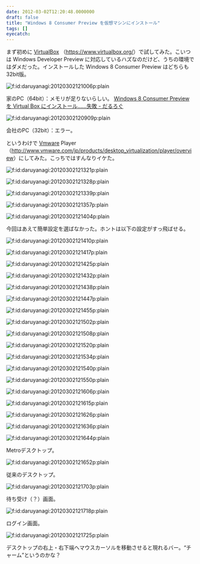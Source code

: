 ```yaml
---
date: 2012-03-02T12:20:48.0000000
draft: false
title: "Windows 8 Consumer Preview を仮想マシンにインストール"
tags: []
eyecatch: 
---
```

<p>まず初めに <a class="keyword" href="http://d.hatena.ne.jp/keyword/VirtualBox">VirtualBox</a> （<a href="https://www.virtualbox.org/">https://www.virtualbox.org/</a>）で試してみた。こいつは Windows Developer Preview に対応しているハズなのだけど、うちの環境ではダメだった。インストールした Windows 8 Consumer Preview はどちらも32bit版。</p><p><img src="20120302121006.png" alt="f:id:daruyanagi:20120302121006p:plain" title="f:id:daruyanagi:20120302121006p:plain" class="hatena-fotolife"></p><p>家のPC（64bit）：メモリが足りないらしい。 <a href="http://daruyanagi.hatenablog.com/entry/2012/03/01/063334">Windows 8 Consumer Preview &#x3092; Virtual Box &#x306B;&#x30A4;&#x30F3;&#x30B9;&#x30C8;&#x30FC;&#x30EB;&hellip;&hellip;&#x5931;&#x6557; - &#x3060;&#x308B;&#x308D;&#x3050;</a></p><p><img src="20120302120909.png" alt="f:id:daruyanagi:20120302120909p:plain" title="f:id:daruyanagi:20120302120909p:plain" class="hatena-fotolife"></p><p>会社のPC（32bit）：エラー。</p><p>というわけで <a class="keyword" href="http://d.hatena.ne.jp/keyword/Vmware">Vmware</a> Player （<a href="http://www.vmware.com/jp/products/desktop_virtualization/player/overview">http://www.vmware.com/jp/products/desktop_virtualization/player/overview</a>）にしてみた。こっちではすんなりイケた。</p><p><img src="20120302121321.png" alt="f:id:daruyanagi:20120302121321p:plain" title="f:id:daruyanagi:20120302121321p:plain" class="hatena-fotolife"></p><p><img src="20120302121328.png" alt="f:id:daruyanagi:20120302121328p:plain" title="f:id:daruyanagi:20120302121328p:plain" class="hatena-fotolife"></p><p><img src="20120302121339.png" alt="f:id:daruyanagi:20120302121339p:plain" title="f:id:daruyanagi:20120302121339p:plain" class="hatena-fotolife"></p><p><img src="20120302121357.png" alt="f:id:daruyanagi:20120302121357p:plain" title="f:id:daruyanagi:20120302121357p:plain" class="hatena-fotolife"></p><p><img src="20120302121404.png" alt="f:id:daruyanagi:20120302121404p:plain" title="f:id:daruyanagi:20120302121404p:plain" class="hatena-fotolife"></p><p>今回はあえて簡単設定を選ばなかった。ホントは以下の設定がすっ飛ばせる。</p><p><img src="20120302121410.png" alt="f:id:daruyanagi:20120302121410p:plain" title="f:id:daruyanagi:20120302121410p:plain" class="hatena-fotolife"></p><p><img src="20120302121417.png" alt="f:id:daruyanagi:20120302121417p:plain" title="f:id:daruyanagi:20120302121417p:plain" class="hatena-fotolife"></p><p><img src="20120302121425.png" alt="f:id:daruyanagi:20120302121425p:plain" title="f:id:daruyanagi:20120302121425p:plain" class="hatena-fotolife"></p><p><img src="20120302121432.png" alt="f:id:daruyanagi:20120302121432p:plain" title="f:id:daruyanagi:20120302121432p:plain" class="hatena-fotolife"></p><p><img src="20120302121438.png" alt="f:id:daruyanagi:20120302121438p:plain" title="f:id:daruyanagi:20120302121438p:plain" class="hatena-fotolife"></p><p><img src="20120302121447.png" alt="f:id:daruyanagi:20120302121447p:plain" title="f:id:daruyanagi:20120302121447p:plain" class="hatena-fotolife"></p><p><img src="20120302121455.png" alt="f:id:daruyanagi:20120302121455p:plain" title="f:id:daruyanagi:20120302121455p:plain" class="hatena-fotolife"></p><p><img src="20120302121502.png" alt="f:id:daruyanagi:20120302121502p:plain" title="f:id:daruyanagi:20120302121502p:plain" class="hatena-fotolife"></p><p><img src="20120302121508.png" alt="f:id:daruyanagi:20120302121508p:plain" title="f:id:daruyanagi:20120302121508p:plain" class="hatena-fotolife"></p><p><img src="20120302121520.png" alt="f:id:daruyanagi:20120302121520p:plain" title="f:id:daruyanagi:20120302121520p:plain" class="hatena-fotolife"></p><p><img src="20120302121534.png" alt="f:id:daruyanagi:20120302121534p:plain" title="f:id:daruyanagi:20120302121534p:plain" class="hatena-fotolife"></p><p><img src="20120302121540.png" alt="f:id:daruyanagi:20120302121540p:plain" title="f:id:daruyanagi:20120302121540p:plain" class="hatena-fotolife"></p><p><img src="20120302121550.png" alt="f:id:daruyanagi:20120302121550p:plain" title="f:id:daruyanagi:20120302121550p:plain" class="hatena-fotolife"></p><p><img src="20120302121606.png" alt="f:id:daruyanagi:20120302121606p:plain" title="f:id:daruyanagi:20120302121606p:plain" class="hatena-fotolife"></p><p><img src="20120302121615.png" alt="f:id:daruyanagi:20120302121615p:plain" title="f:id:daruyanagi:20120302121615p:plain" class="hatena-fotolife"></p><p><img src="20120302121626.png" alt="f:id:daruyanagi:20120302121626p:plain" title="f:id:daruyanagi:20120302121626p:plain" class="hatena-fotolife"></p><p><img src="20120302121636.png" alt="f:id:daruyanagi:20120302121636p:plain" title="f:id:daruyanagi:20120302121636p:plain" class="hatena-fotolife"></p><p><img src="20120302121644.png" alt="f:id:daruyanagi:20120302121644p:plain" title="f:id:daruyanagi:20120302121644p:plain" class="hatena-fotolife"></p><p>Metroデスクトップ。</p><p><img src="20120302121652.png" alt="f:id:daruyanagi:20120302121652p:plain" title="f:id:daruyanagi:20120302121652p:plain" class="hatena-fotolife"></p><p>従来のデスクトップ。</p><p><img src="20120302121703.png" alt="f:id:daruyanagi:20120302121703p:plain" title="f:id:daruyanagi:20120302121703p:plain" class="hatena-fotolife"></p><p>待ち受け（？）画面。</p><p><img src="20120302121718.png" alt="f:id:daruyanagi:20120302121718p:plain" title="f:id:daruyanagi:20120302121718p:plain" class="hatena-fotolife"></p><p>ログイン画面。</p><p><img src="20120302121725.png" alt="f:id:daruyanagi:20120302121725p:plain" title="f:id:daruyanagi:20120302121725p:plain" class="hatena-fotolife"></p><p>デスクトップの右上・右下端へマウスカーソルを移動させると現れるバー。“チャーム”というのかな？</p>
